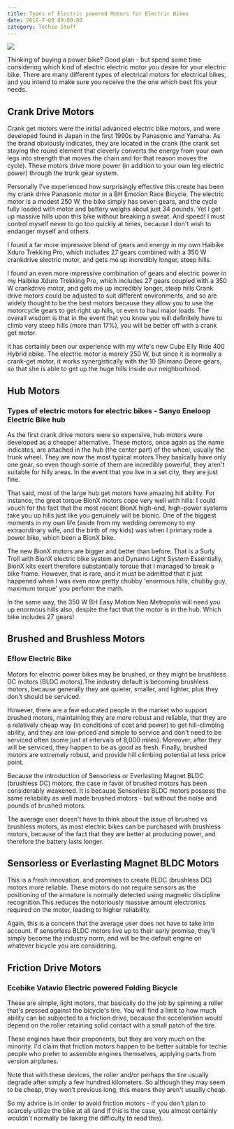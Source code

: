 ```yaml
---
title: Types of Electric powered Motors for Electric Bikes
date: 2018-7-09 09:00:00
category: Techie Stuff
---
```


![](/images/8.jpg)

Thinking of buying a power bike? Good plan - but spend some time considering which kind of electric electric motor you desire for your electric bike. There are many different types of electrical motors for electrical bikes, and you intend to make sure you receive the the one which best fits your needs.

<!-- more -->

## Crank Drive Motors

Crank get motors were the initial advanced electric bike motors, and were developed found in Japan in the first 1990s by Panasonic and Yamaha. As the brand obviously indicates, they are located in the crank (the crank set staying the round element that cleverly converts the energy from your own legs into strength that moves the chain and for that reason moves the cycle). These motors drive more power (in addition to your own leg electric power) through the trunk gear system.

Personally I've experienced how surprisingly effective this create has been my crank drive Panasonic motor in a BH Emotion Race Bicycle. The electric motor is a modest 250 W, the bike simply has seven gears, and the cycle fully loaded with motor and battery weighs about just 34 pounds. Yet I get up massive hills upon this bike without breaking a sweat. And speed! I must control myself never to go too quickly at times, because I don't wish to endanger myself and others.

I found a far more impressive blend of gears and energy in my own Haibike Xduro Trekking Pro, which includes 27 gears combined with a 350 W crankdrive electric motor, and gets me up incredibly longer, steep hills. 

I found an even more impressive combination of gears and electric power in my Haibike Xduro Trekking Pro, which includes 27 gears coupled with a 350 W crankdrive motor, and gets me up incredibly longer, steep hills
Crank drive motors could be adjusted to suit different environments, and so are widely thought to be the best motors because they allow you to use the motorcycle gears to get right up hills, or even to haul major loads. The overall wisdom is that in the event that you know you will definitely have to climb very steep hills (more than 17%), you will be better off with a crank get motor.

It has certainly been our experience with my wife's new Cube Elly Ride 400 Hybrid ebike. The electric motor is merely 250 W, but since it is normally a crank-get motor, it works synergistically with the 10 Shimano Deore gears, so that she is able to get up the huge hills inside our neighborhood.

## Hub Motors

### Types of electric motors for electric bikes - Sanyo Eneloop Electric Bike hub

As the first crank drive motors were so expensive, hub motors were developed as a cheaper alternative. These motors, once again as the name indicates, are attached in the hub (the center part) of the wheel, usually the trunk wheel. They are now the most typical motors.They basically have only one gear, so even though some of them are incredibly powerful, they aren't suitable for hilly areas. In the event that you live in a set city, they are just fine.

That said, most of the large hub get motors have amazing hill ability. For instance, the great torque BionX motors cope very well with hills: I could vouch for the fact that the most recent BionX high-end, high-power systems take you up hills just like you genuinely will be bionic. One of the biggest moments in my own life (aside from my wedding ceremony to my extraordinary wife, and the birth of my kids) was when I primary rode a power bike, which been a BionX bike.

The new BionX motors are bigger and better than before. That is a Surly Troll with BionX electric bike system and Dynamo Light System
Essentially, BionX kits exert therefore substantially torque that I managed to break a bike frame. However, that is rare, and it must be admitted that it just happened when I was even now pretty chubby 'enormous hills, chubby guy, maximum torque' you perform the math.

In the same way, the 350 W BH Easy Motion Neo Metropolis will need you up enormous hills also, despite the fact that the motor is in the hub. Which bike includes 27 gears!

## Brushed and Brushless Motors

### Eflow Electric Bike

Motors for electric power bikes may be brushed, or they might be brushless DC motors (BLDC motors).The industry default is becoming brushless motors, because generally they are quieter, smaller, and lighter, plus they don't should be serviced.

However, there are a few educated people in the market who support brushed motors, maintaining they are more robust and reliable, that they are a relatively cheap way (in conditions of cost and power) to get hill-climbing ability, and they are low-priced and simple to service and don't need to be serviced often (some just at intervals of 8,000 miles). Moreover, after they will be serviced, they happen to be as good as fresh. Finally, brushed motors are extremely robust, and provide hill climbing potential at less price point.

Because the introduction of Sensorless or Everlasting Magnet BLDC (brushless DC) motors, the case in favor of brushed motors has been considerably weakened. It is because Sensorless BLDC motors possess the same reliability as well made brushed motors - but without the noise and pounds of brushed motors.

The average user doesn't have to think about the issue of brushed vs brushless motors, as most electric bikes can be purchased with brushless motors, because of the fact that they are better at producing power, and therefore the battery lasts longer.

## Sensorless or Everlasting Magnet BLDC Motors

This is a fresh innovation, and promises to create BLDC (brushless DC) motors more reliable. These motors do not require sensors as the positioning of the armature is normally detected using magnetic discipline recognition.This reduces the notoriously massive amount electronics required on the motor, leading to higher reliability.

Again, this is a concern that the average user does not have to take into account. If sensorless BLDC motors live up to their early promise, they'll simply become the industry norm, and will be the default engine on whatever bicycle you are considering.

## Friction Drive Motors

### Ecobike Vatavio Electric powered Folding Bicycle

These are simple, light motors, that basically do the job by spinning a roller that's pressed against the bicycle's tire. You will find a limit to how much ability can be subjected to a friction drive, because the acceleration would depend on the roller retaining solid contact with a small patch of the tire.

These engines have their proponents, but they are very much on the minority. I'd claim that friction motors happen to be better suitable for techie people who prefer to assemble engines themselves, applying parts from version airplanes.

Note that with these devices, the roller and/or perhaps the tire usually degrade after simply a few hundred kilometers. So although they may seem to be cheap, they won't previous long, this means they aren't usually cheap.

So my advice is in order to avoid friction motors - if you don't plan to scarcely utilize the bike at all (and if this is the case, you almost certainly wouldn't normally be taking the difficulty to read this).